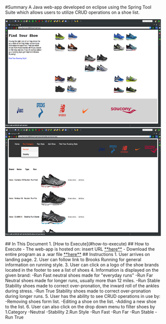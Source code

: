 #Summary
A Java web-app developed on eclipse using the Spring Tool Suite which allows users to utilize CRUD operations on a shoe list.

<p align="center"><img src="src/main/webapp/ShoePics/Screen1.png" height="350">
<img src="src/main/webapp/ShoePics/Screen2.png" height="350"></p>
## In This Document
1. [How to Execute](#how-to-execute)
## How to Execute
- The web-app is hosted on: insert URL <a href="http://52.43.150.156:8080/PresidentsWeb/">**here**</a>
- Download the entire program as a .war file <a href="PresidentsWeb.war">**here**</a>
## Instructions
1. User arrives on landing page.
2. User can  follow link to Brooks Running for general information on running style.
3. User can click on a logo of the shoe brands located in the footer to see a list of shoes
4. Information is displayed on the given brand:
   -Run Fast neutral shoes made for "everyday runs"
   -Run Far Neutral shoes made for longer runs, usually more than 12 miles.
   -Run Stable Stability shoes made to correct over-pronation, the inward roll of the ankles during stress.
   -Run True Stability shoes made to correct over-pronation during longer runs.
5. User has the ability to  see CRUD operations in use by:
   -Removing shoes form list.
   -Editing a shoe on the list.
   -Adding a new shoe to the list.
6. User can also click on the drop down menu to filter shoes by
    1.Category
      -Neutral
      -Stability
    2.Run Style
      -Run Fast
      -Run Far
      -Run Stable
      -Run True
